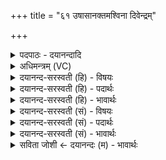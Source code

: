 +++
title = "६१ उषासानक्तमश्विना दिवेन्द्रम्"

+++
<details><summary>पदपाठः - दयानन्दादि</summary>

उ॒षासा॑। उ॒षसेत्यु॒षसा॑। नक्त॑म्। अ॒श्वि॒ना॒। दिवा॑। इन्द्र॑म्। सा॒यम्। इ॒न्द्रि॒यैः। स॒ञ्जा॒ना॒ने इति॑ सम्ऽजाना॒ने। सु॒पेश॒सेति॑ सु॒ऽपेश॑सा। सम्। अ॒ञ्जा॒ते॒ऽइत्य॑ञ्जाते। सर॑स्वत्या। ६१।
</details>

<details><summary>अधिमन्त्रम् (VC)</summary>

- अश्विसरस्वतीन्द्रा देवताः
- विदर्भिर्ऋषिः
- अनुष्टुप्
- गान्धारः
</details>

<details><summary>दयानन्द-सरस्वती (हि) - विषयः</summary>

फिर उसी विषय को अगले मन्त्र में कहा है ॥
</details>

<details><summary>दयानन्द-सरस्वती (हि) - पदार्थः</summary>

पदार्थान्वयभाषाः -  हे विद्वान् लोगो ! जैसे (सुपेशसा) अच्छे रूपवाले (अश्विना) सूर्य और चन्द्रमा (सरस्वत्या) अच्छी उत्तम शिक्षा पाई हुई वाणी से (उषासा) प्रभात (नक्तम्) रात्रि (सायम्) संध्याकाल और (दिवा) दिन में (इन्द्रियैः) जीव के लक्षणों से (इन्द्रम्) बिजुली को (संजानाने) अच्छे प्रकार प्रकट करते हुए (समञ्जाते) प्रसिद्ध हैं, वैसे तुम भी प्रसिद्ध होओ ॥६१ ॥
</details>

<details><summary>दयानन्द-सरस्वती (हि) - भावार्थः</summary>

भावार्थभाषाः -  इस मन्त्र में वाचकलुप्तोपमालङ्कार है। जैसे प्रातःसमय रात्रि को और संध्याकाल दिन को निवृत्त करता है, वैसे विद्वानों को चाहिये कि अविद्या और दुष्ट शिक्षा का निवारण करके सब लोगों को सब विद्याओं की शिक्षा में नियुक्त करें ॥६१ ॥
</details>

<details><summary>दयानन्द-सरस्वती (सं) - विषयः</summary>

पुनस्तमेव विषयमाह ॥
</details>

<details><summary>दयानन्द-सरस्वती (सं) - पदार्थः</summary>

पदार्थान्वयभाषाः -  हे विद्वांसः ! यथा सुपेशसाऽश्विना सरस्वत्योषासा नक्तं सायं च दिवेन्द्रियैरिन्द्रं च संजानाने समञ्जाते, तथा यूयमपि प्रसिध्यत ॥६१ ॥
</details>

<details><summary>दयानन्द-सरस्वती (सं) - भावार्थः</summary>

भावार्थभाषाः -  अत्र वाचकलुप्तोपमालङ्कारः। यथोषा रात्रिं सायं च दिनं निवर्त्तयति, तथा विद्वद्भिरविद्याकुशिक्षे निवार्य सर्वे विद्यासुशिक्षायुक्ताः सम्पादनीयाः ॥६१ ॥
</details>

<details><summary>सविता जोशी ← दयानन्दः (म) - भावार्थः</summary>

भावार्थभाषाः -  या मंत्रात वाचकलुप्तोपमालंकार आहे. जसा प्रातःकाल रात्रीला नष्ट करतो व संध्याकाळ दिवस नष्ट करते तसे विद्वानांनी अविद्या, कुशिक्षण नष्ट करून सर्व लोकांना विद्येचे संस्कार द्यावेत.
</details>